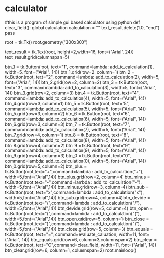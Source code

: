 # calculator
#this is a program of simple gui based calculator using python
def clear_field():
    global calculation
    calculation = ""
    text_result.delete(1.0, "end")
    pass

root = tk.Tk()
root.geometry("300x300")

text_result = tk.Text(root, height=2,width=16, font=("Arial", 24))
text_result.grid(columnspan=5)

btn_1 = tk.Button(root, text="1", command=lambda: add_to_calculation(1), width=5, font=("Arial", 14))
btn_1.grid(row=2, column=1)
btn_2 = tk.Button(root, text="2", command=lambda: add_to_calculation(2), width=5, font=("Arial", 14))
btn_2.grid(row=2, column=2)
btn_3 = tk.Button(root, text="3", command=lambda: add_to_calculation(3), width=5, font=("Arial", 14))
btn_3.grid(row=2, column=3)
btn_4 = tk.Button(root, text="4", command=lambda: add_to_calculation(4), width=5, font=("Arial", 14))
btn_4.grid(row=3, column=1)
btn_5 = tk.Button(root, text="5", command=lambda: add_to_calculation(5), width=5, font=("Arial", 14))
btn_5.grid(row=3, column=2)
btn_6 = tk.Button(root, text="6", command=lambda: add_to_calculation(6), width=5, font=("Arial", 14))
btn_6.grid(row=3, column=3)
btn_7 = tk.Button(root, text="7", command=lambda: add_to_calculation(7), width=5, font=("Arial", 14))
btn_7.grid(row=4, column=1)
btn_8 = tk.Button(root, text="8", command=lambda: add_to_calculation(8), width=5, font=("Arial", 14))
btn_8.grid(row=4, column=2)
btn_9 = tk.Button(root, text="9", command=lambda: add_to_calculation(9), width=5, font=("Arial", 14))
btn_9.grid(row=4, column=3)
btn_0 = tk.Button(root, text="0", command=lambda: add_to_calculation(0), width=5, font=("Arial", 14))
btn_0.grid(row=5, column=2)
btn_plus = tk.Button(root,text="+",command=lambda : add_to_calculation("+"), width=5,font=("Arial",14))
btn_plus.grid(row=2, column=4)
btn_minus = tk.Button(root,text="-",command=lambda : add_to_calculation("-"), width=5,font=("Arial",14))
btn_minus.grid(row=3, column=4)
btn_sub = tk.Button(root, text="x",command=lambda : add_to_calculation("x"), width=5,font=("Arial",14))
btn_sub.grid(row=4, column=4)
btn_devide = tk.Button(root,text="/",command=lambda : add_to_calculation("/"), width=5,font=("Arial",14))
btn_devide.grid(row=5, column=4)
btn_open = tk.Button(root,text="(",command=lambda : add_to_calculation("("), width=5,font=("Arial",14))
btn_open.grid(row=5, column=1)
btn_close = tk.Button(root,text=")",command=lambda : add_to_calculation(")"), width=5,font=("Arial",14))
btn_close.grid(row=5, column=3)
btn_equals = tk.Button(root, text="=", command=evaluate_caluation, width=11, font=("Arial", 14))
btn_equals.grid(row=6, column=3,columnspan=2)
btn_clear = tk.Button(root, text="C",command=clear_field, width=11, font=("Arial", 14))
btn_clear.grid(row=6, column=1, columnspan=2)
root.mainloop()
